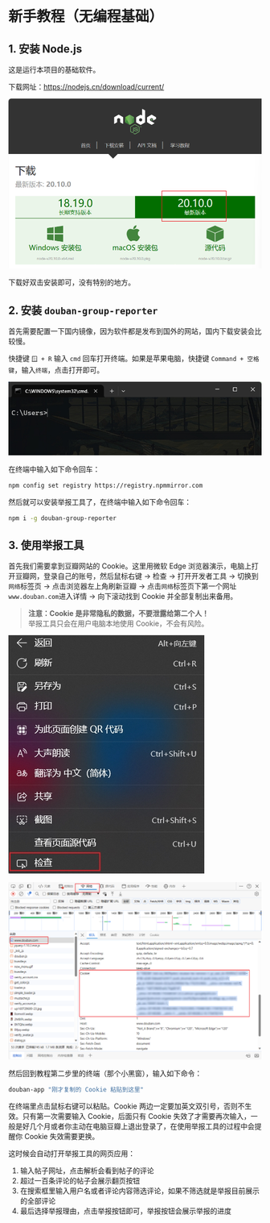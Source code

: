 # 新手教程（无编程基础）

## 1. 安装 Node.js

这是运行本项目的基础软件。

下载网址：https://nodejs.cn/download/current/

![](./resource/1.png)

下载好双击安装即可，没有特别的地方。

## 2. 安装 `douban-group-reporter`

首先需要配置一下国内镜像，因为软件都是发布到国外的网站，国内下载安装会比较慢。

快捷键 `🪟 + R` 输入 `cmd` 回车打开终端。如果是苹果电脑，快捷键 `Command + 空格键`，输入`终端`，点击打开即可。

![](./resource/2.jpg)

在终端中输入如下命令回车：

```bash
npm config set registry https://registry.npmmirror.com
```

然后就可以安装举报工具了，在终端中输入如下命令回车：

```bash
npm i -g douban-group-reporter
```

## 3. 使用举报工具

首先我们需要拿到豆瓣网站的 Cookie。这里用微软 Edge 浏览器演示，电脑上打开豆瓣网，登录自己的账号，然后鼠标右键 → 检查 → 打开开发者工具 → 切换到`网络`标签页 → 点击浏览器左上角刷新豆瓣 → 点击`网络`标签页下第一个网址`www.douban.com`进入详情 → 向下滚动找到 Cookie 并全部复制出来备用。

> **注意：Cookie 是非常隐私的数据，不要泄露给第二个人！**<br>
> 举报工具只会在用户电脑本地使用 Cookie，不会有风险。

![](./resource/3.1.jpg)

![](./resource/3.2.png)

然后回到教程第二步里的终端（那个小黑窗），输入如下命令：

```bash
douban-app "刚才复制的 Cookie 粘贴到这里"
```

在终端里点击鼠标右键可以粘贴。Cookie 两边一定要加英文双引号，否则不生效。只有第一次需要输入 Cookie，后面只有 Cookie 失效了才需要再次输入，一般是好几个月或者你主动在电脑豆瓣上退出登录了，在使用举报工具的过程中会提醒你 Cookie 失效需要更换。

这时候会自动打开举报工具的网页应用：
1. 输入帖子网址，点击解析会看到帖子的评论
2. 超过一百条评论的帖子会展示翻页按钮
3. 在搜索框里输入用户名或者评论内容筛选评论，如果不筛选就是举报目前展示的全部评论
4. 最后选择举报理由，点击举报按钮即可，举报按钮会展示举报的进度
